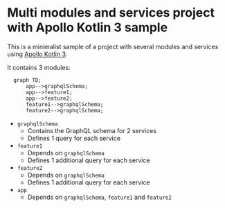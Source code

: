 # Multi modules and services project with Apollo Kotlin 3 sample

This is a minimalist sample of a project with several modules and services
using [Apollo Kotlin 3](https://www.apollographql.com/docs/kotlin).

It contains 3 modules:

```mermaid
  graph TD;
      app-->graphqlSchema;
      app-->feature1;
      app-->feature2;
      feature1-->graphqlSchema;
      feature2-->graphqlSchema;
```

- `graphqlSchema`
  - Contains the GraphQL schema for 2 services
  - Defines 1 query for each service
- `feature1`
  - Depends on `graphqlSchema`
  - Defines 1 additional query for each service
- `feature2`
  - Depends on `graphqlSchema`
  - Defines 1 additional query for each service
- `app`
  - Depends on `graphqlSchema`, `feature1` and `feature2`
  